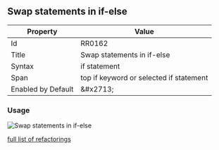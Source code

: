 ## Swap statements in if\-else

| Property | Value |
| -------- | ----- |
| Id | RR0162 |
| Title | Swap statements in if\-else |
| Syntax | if statement |
| Span | top if keyword or selected if statement |
| Enabled by Default | &\#x2713; |

### Usage

![Swap statements in if\-else](../../images/refactorings/SwapStatementsInIfElse.png)

[full list of refactorings](Refactorings.md)